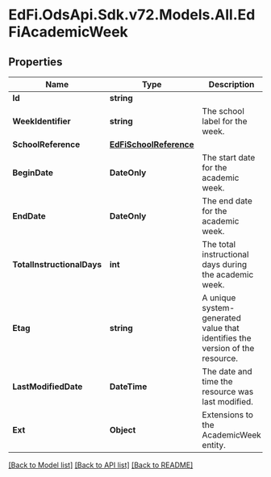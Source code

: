 # EdFi.OdsApi.Sdk.v72.Models.All.EdFiAcademicWeek

## Properties

Name | Type | Description | Notes
------------ | ------------- | ------------- | -------------
**Id** | **string** |  | [optional] 
**WeekIdentifier** | **string** | The school label for the week. | 
**SchoolReference** | [**EdFiSchoolReference**](EdFiSchoolReference.md) |  | 
**BeginDate** | **DateOnly** | The start date for the academic week. | 
**EndDate** | **DateOnly** | The end date for the academic week. | 
**TotalInstructionalDays** | **int** | The total instructional days during the academic week. | 
**Etag** | **string** | A unique system-generated value that identifies the version of the resource. | [optional] 
**LastModifiedDate** | **DateTime** | The date and time the resource was last modified. | [optional] 
**Ext** | **Object** | Extensions to the AcademicWeek entity. | [optional] 

[[Back to Model list]](../README.md#documentation-for-models) [[Back to API list]](../README.md#documentation-for-api-endpoints) [[Back to README]](../README.md)

